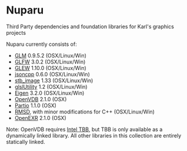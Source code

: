 Nuparu
======

Third Party dependencies and foundation libraries for Karl's graphics projects

Nuparu currently consists of:

* [GLM](http://glm.g-truc.net/0.9.4/index.html) 0.9.5.2 (OSX/Linux/Win)
* [GLFW](http://www.glfw.org/) 3.0.2 (OSX/Linux/Win)
* [GLEW](http://glew.sourceforge.net/index.html) 1.10.0 (OSX/Linux/Win)
* [jsoncpp](http://sourceforge.net/projects/jsoncpp/) 0.6.0 (OSX/Linux/Win)
* [stb_image](https://code.google.com/p/stblib/) 1.33 (OSX/Linux/Win)
* [glslUtility](https://github.com/CIS565-Fall-2012/Project0-Cuda-Checker/blob/master/HW0_MAC/src/glslUtility.cpp) 1.2 (OSX/Linux/Win)
* [Eigen](eigen.tuxfamily.org/) 3.2.0 (OSX/Linux/Win)
* [OpenVDB](http://www.openvdb.org/) 2.1.0 (OSX)
* [Partio](http://www.disneyanimation.com/technology/partio.html) 1.1.0 (OSX)
* [RMSD](http://boscoh.com/code/), with minor modifications for C++ (OSX/Linux/Win)
* [OpenEXR](http://www.openexr.com) 2.1.0 (OSX)

Note: OpenVDB requires [Intel TBB](https://www.threadingbuildingblocks.org/), but TBB is only available as a dynamically linked library. All other libraries in this collection are entirely statically linked.
